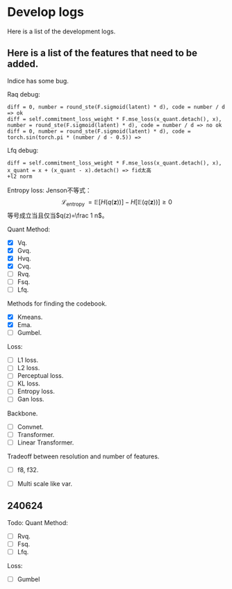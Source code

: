 # Develop logs

Here is a list of the development logs.

## Here is a list of the features that need to be added.

Indice has some bug.

Raq debug:
```
diff = 0, number = round_ste(F.sigmoid(latent) * d), code = number / d => ok
diff = self.commitment_loss_weight * F.mse_loss(x_quant.detach(), x), number = round_ste(F.sigmoid(latent) * d), code = number / d => no ok
diff = 0, number = round_ste(F.sigmoid(latent) * d), code = torch.sin(torch.pi * (number / d - 0.5)) =>
```

Lfq debug:
```
diff = self.commitment_loss_weight * F.mse_loss(x_quant.detach(), x), x_quant = x + (x_quant - x).detach() => fid太高
+l2 norm
```

Entropy loss:
Jenson不等式：
$$
\mathcal{L}_{\text {entropy }}=\mathbb{E}[H(q(\mathbf{z}))]-H[\mathbb{E}(q(\mathbf{z}))]\ge 0
$$
等号成立当且仅当$q(z)=\frac 1 n$。

Quant Method:
- [x] Vq.
- [x] Gvq.
- [x] Hvq.
- [x] Cvq.
- [ ] Rvq.
- [ ] Fsq.
- [ ] Lfq.

Methods for finding the codebook.
- [x] Kmeans.
- [x] Ema.
- [ ] Gumbel.

Loss:
- [ ] L1 loss.
- [ ] L2 loss.
- [ ] Perceptual loss.
- [ ] KL loss.
- [ ] Entropy loss.
- [ ] Gan loss.

Backbone.
- [ ] Convnet.
- [ ] Transformer.
- [ ] Linear Transformer.

Tradeoff between resolution and number of features.
- [ ] f8, f32.
- [ ] Multi scale like var.


## 240624
Todo:
Quant Method:
- [ ] Rvq.
- [ ] Fsq.
- [ ] Lfq.

Loss:
- [ ] Gumbel
